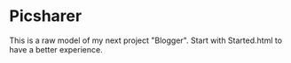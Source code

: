# Picsharer
This is a raw model of my next project "Blogger".
Start with Started.html to have a better experience.
